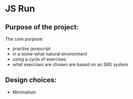 # JS Run

## Purpose of the project:
The core purpose:
* practise javascript
* in a some-what natural environment
* using a cycle of exercises
* what exercises are chosen are based on an SRS system

## Design choices:
* Minimalism
